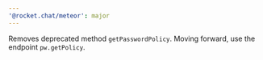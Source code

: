 ```yaml
---
'@rocket.chat/meteor': major
---
```


Removes deprecated method `getPasswordPolicy`. Moving forward, use the endpoint `pw.getPolicy`.
